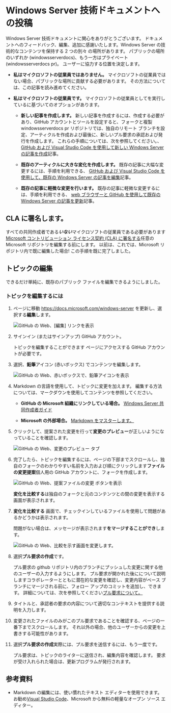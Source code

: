 # <a name="contributing-to-windows-server-technical-documentation"></a>Windows Server 技術ドキュメントへの投稿

Windows Server 技術ドキュメントに関心をありがとうございます。 ドキュメントへのフィードバック、編集、追加に感謝いたします。Windows Server の技術的なコンテンツを保持する 2 つの別々 の場所があります。 パブリックの場所のいずれか (windowsserverdocs)、もう一方はプライベート (windowsserverdocs pr)。 ユーザーに協力する位置を決定します。

- **私はマイクロソフトの従業員ではありません。** マイクロソフトの従業員ではない場合、パブリックな場所に貢献する必要があります。 その方法については、この記事を読み進めてください。

- **私はマイクロソフトの従業員です。** マイクロソフトの従業員としてを実行しているに基づいてのオプションがあります。

    - **新しい記事を作成します。** 新しい記事を作成するには、作成する必要があり、GitHub アカウントとツールを設定すると、フォークと複製 windowsserverdocs pr リポジトリでは、独自のリモート ブランチを設定、アーティクルを作成および最後に、新しいプル要求の承認および発行を作成します。 これらの手順については、次を参照してください。、 [GitHub および Visual Studio Code を使用して新しい Windows Server の記事を作成](https://github.com/MicrosoftDocs/windowsserverdocs/blob/master/Contributor-guide/create-new-using-github.md)記事。

    - **既存のアーティクルに大きな変化を作成します。** 既存の記事に大幅な変更するには、手順を利用できる、 [GitHub および Visual Studio Code を使用して、既存の Windows Server の記事を編集](https://github.com/MicrosoftDocs/windowsserverdocs/blob/master/Contributor-guide/edit-existing-using-github.md)記事。

    - **既存の記事に軽微な変更を行います。** 既存の記事に軽微な変更するには、手順を利用できる、 [web ブラウザーと GitHub を使用して既存の Windows Server の記事を更新](https://github.com/MicrosoftDocs/windowsserverdocs/blob/master/Contributor-guide/github-browser-updates.md)記事。

## <a name="sign-a-cla"></a>CLA に署名します。

すべての共同作成者である***いない***マイクロソフトの従業員である必要があります[Microsoft コントリビューション ライセンス契約 (CLA) に署名する](https://cla.microsoft.com/)任意の Microsoft リポジトリを編集する前にします。 以前は、これでは、Microsoft リポジトリ内で既に編集した場合!
この手順を既に完了しました。

## <a name="editing-topics"></a>トピックの編集

できるだけ単純に、既存のパブリック ファイルを編集できるようにしました。

### <a name="to-edit-a-topic"></a>トピックを編集するには

1. ページに移動 https://docs.microsoft.com/windows-server を更新し、選択する**編集**します。

    ![GitHub の Web、[編集] リンクを表示](media/contribute-link.png)

2. サインイン (またはサインアップ) GitHub アカウント。

    トピックを編集することができます ページにアクセスする GitHub アカウントが必要です。

3. 選択、**鉛筆**アイコン (赤いボックス) でコンテンツを編集します。

    ![GitHub の Web、赤いボックスで、鉛筆アイコンを表示](media/pencil-icon.png)

4. Markdown の言語を使用して、トピックに変更を加えます。 編集する方法については、マークダウンを使用してコンテンツを参照してください。

    - **GitHub の Microsoft 組織にリンクしている場合。** [Windows Server 共同作成者ガイド](https://github.com/MicrosoftDocs/windowsserverdocs-pr/tree/master/Contributor-guide)

    - **Microsoft の外部場合。** [Markdown をマスターします。](https://guides.github.com/features/mastering-markdown/)

5. クリックして、提案された変更を行って**変更のプレビュー**が正しいようになっていることを確認します。

    ![GitHub の Web、変更のプレビュー タブ](media/preview-changes.png)

6. 完了したら、トピックを編集するには、ページの下部までスクロールし、独自のフォークのわかりやすい名前を入力および順にクリックします**ファイルの変更提案**個人用の GitHub アカウントに、フォークを作成します。

    ![GitHub の Web、提案ファイルの変更 ボタンを表示](media/propose-file-change.png)

    **変化を比較する**は独自のフォークと元のコンテンツとの間の変更を表示する画面が表示されます。

7. **変化を比較する** 画面で、チェックインしているファイルを使用して問題があるかどうかは表示されます。

    問題がない場合は、メッセージが表示されます**をマージすることができ**します。

    ![GitHub の Web、比較を示す画面を変更します。](media/compare-changes.png)

8. 選択**プル要求の作成**です。

    プル要求の github リポジトリ内のブランチにプッシュした変更に関する他のユーザーの入力するようにします。 プル要求が開かれた後にについて説明しますコラボレーターとともに潜在的な変更を確認し、変更内容がベース ブランチにマージされる前に、フォロー アップのコミットを追加し、できます。 詳細については、次を参照してください[プル要求について。](https://help.github.com/articles/about-pull-requests)

9. タイトルと、承認者の要求の内容について適切なコンテキストを提供する説明を入力します。

10. 変更されたファイルのみがこのプル要求であることを確認する、ページの一番下までスクロールします。 それ以外の場合、他のユーザーからの変更を上書きする可能性があります。

11. 選択**プル要求の作成**実際には、プル要求を送信するには、もう一度です。

    プル要求は、トピックのライターに送信され、編集内容を確認します。 要求が受け入れられた場合は、更新プログラムが発行されます。

## <a name="resources"></a>参考資料

- Markdown の編集には、使い慣れたテキスト エディターを使用できます。 お勧め[Visual Studio Code](https://code.visualstudio.com/)、Microsoft から無料の軽量なオープン ソース エディター。
